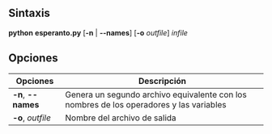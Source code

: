 ## Sintaxis

**python** **esperanto.py** \[**-n** | **--names**\] \[**-o** _outfile_\] _infile_

## Opciones

| Opciones            | Descripción                                                                             |
| ------------------- | --------------------------------------------------------------------------------------- |
| **-n**, **--names** | Genera un segundo archivo equivalente con los nombres de los operadores y las variables |
| **-o**, _outfile_   | Nombre del archivo de salida                                                            |
